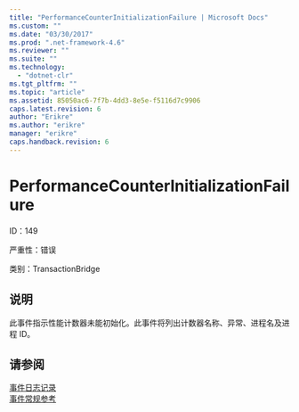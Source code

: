```yaml
---
title: "PerformanceCounterInitializationFailure | Microsoft Docs"
ms.custom: ""
ms.date: "03/30/2017"
ms.prod: ".net-framework-4.6"
ms.reviewer: ""
ms.suite: ""
ms.technology: 
  - "dotnet-clr"
ms.tgt_pltfrm: ""
ms.topic: "article"
ms.assetid: 85050ac6-7f7b-4dd3-8e5e-f5116d7c9906
caps.latest.revision: 6
author: "Erikre"
ms.author: "erikre"
manager: "erikre"
caps.handback.revision: 6
---
```

# PerformanceCounterInitializationFailure
ID：149  
  
 严重性：错误  
  
 类别：TransactionBridge  
  
## 说明  
 此事件指示性能计数器未能初始化。此事件将列出计数器名称、异常、进程名及进程 ID。  
  
## 请参阅  
 [事件日志记录](../../../../../docs/framework/wcf/diagnostics/event-logging/index.md)   
 [事件常规参考](../../../../../docs/framework/wcf/diagnostics/event-logging/events-general-reference.md)